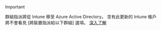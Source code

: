 >[!Important]
>群組指派將從 Intune 移至 Azure Active Directory。 含有此更新的 Intune 帳戶將不會看見 [將裝置指派給以下群組] 選項。 [深入了解](/intune-classic/deploy-use/ios-device-enrollment-program-in-microsoft-intune#changes-to-intune-group-assignments)
